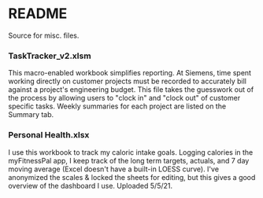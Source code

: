 # README
Source for misc. files. 

### TaskTracker_v2.xlsm
This macro-enabled workbook simplifies reporting. At Siemens, time spent working directly on customer projects must be recorded to accurately bill against a project's engineering budget. This file takes the guesswork out of the process by allowing users to "clock in" and "clock out" of customer specific tasks. Weekly summaries for each project are listed on the Summary tab.

### Personal Health.xlsx
I use this workbook to track my caloric intake goals. Logging calories in the myFitnessPal app, I keep track of the long term targets, actuals, and 7 day moving average (Excel doesn't have a built-in LOESS curve). I've anonymized the scales & locked the sheets for editing, but this gives a good overview of the dashboard I use. Uploaded 5/5/21.
